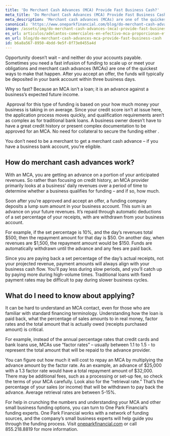 ```yaml
---
title: 'Do Merchant Cash Advances (MCA) Provide Fast Business Cash?'
meta_title: 'Do Merchant Cash Advances (MCA) Provide Fast Business Cash?'
meta_description: 'Merchant cash advances (MCAs) are one of the quickest ways for a small business owner  to get a fast infusion of funding. But, do merchant cash advances (MCA) can provide fast cash?'
canonical: 'https://www.oneparkfinancial.com/blog/do-merchant-cash-advances-mca-provide-fast-business-cash'
image: /assets/img/do-merchant-cash-advances-(mca)-provide-fast-business-cash.jpg
es_url: articulos/adelantos-comerciales-en-efectivo-mca-proporcionan-efectivo-para-negocios
en_url: blog/do-merchant-cash-advances-mca-provide-fast-business-cash
id: b6a8a567-8950-4bdd-9e5f-8f73e0455a4d
---
```

<p>Opportunity doesn&rsquo;t wait &ndash; and neither do your accounts payable. Sometimes you need a fast infusion of funding to scale up or meet your obligations and merchant cash advances (MCAs) are one of the quickest ways to make that happen. After you accept an offer, the funds will typically be deposited in your bank account within three business days.</p>
<p>Why so fast? Because an MCA isn&rsquo;t a loan; it is an advance against a business&rsquo;s expected future income.</p>
<p>&nbsp;Approval for this type of funding is based on your how much money your business is taking in on average. Since your credit score isn&rsquo;t at issue here, the application process moves quickly, and qualification requirements aren&rsquo;t as complex as for traditional bank loans. A business owner doesn&rsquo;t have to have a great credit history or present complex documentation to be approved for an MCA. No need for collateral to secure the funding either .</p>
<p>You don&rsquo;t need to be a merchant to get a merchant cash advance &ndash; if you have a business bank account, you&rsquo;re eligible.</p>
<h2>How do merchant cash advances work?</h2>
<p>With an MCA, you are getting an advance on a portion of your anticipated revenues. So rather than focusing on credit history, an MCA provider primarily looks at a business&rsquo; daily revenues over a period of time to determine whether a business qualifies for funding &ndash; and if so, how much.</p>
<p>Soon after you&rsquo;re approved and accept an offer, a funding company deposits a lump sum amount in your business account. This sum is an advance on your future revenues. It&rsquo;s repaid through automatic deductions of a set percentage of your receipts, with are withdrawn from your business account.</p>
<p>For example, if the set percentage is 10%, and the day&rsquo;s revenues total $500, then the repayment amount for that day is $50. On another day, when revenues are $1,500, the repayment amount would be $150. Funds are automatically withdrawn until the advance and any fees are paid back.</p>
<p>Since you are paying back a set percentage of the day&rsquo;s actual receipts, not your projected revenue, payment amounts will always align with your business cash flow. You&rsquo;ll pay less during slow periods, and you&rsquo;ll catch up by paying more during high-volume times. Traditional loans with fixed payment rates may be difficult to pay during slower business cycles.</p>
<h2>What do I need to know about applying?</h2>
<p>It can be hard to understand an MCA contact, even for those who are familiar with standard financing terminology. Understanding how the loan is paid back, what the percentage of sales amounts to in real money, factor rates and the total amount that is actually owed (receipts purchased amount) is critical.</p>
<p>For example, instead of the annual percentage rates that credit cards and bank loans use, MCAs use &ldquo;factor rates&rdquo; &ndash; usually between 1.1 to 1.5 - to represent the total amount that will be repaid to the advance provider.</p>
<p>You can figure out how much it will cost to repay an MCA by multiplying the advance amount by the factor rate. As an example, an advance of $25,000 with a 1.3 factor rate would have a total repayment amount of $32,000. There may be additional fees, such as a processing or set-up fee, so check the terms of your MCA carefully. Look also for the &ldquo;retrieval rate.&rdquo; That&rsquo;s the percentage of your sales (or income) that will be withdrawn to pay back the advance. Average retrieval rates are between 5-15%.</p>
<p>For help in crunching the numbers and understanding your MCA and other small business funding options, you can turn to One Park Financial&rsquo;s funding experts. One Park Financial works with a network of funding sources, and the company&rsquo;s small business experts will help guide you through the funding process. Visit <a href="http://www.oneparkfinancial.com/">oneparkfinancial.com</a> or call 855.218.8819 for more information.</p>